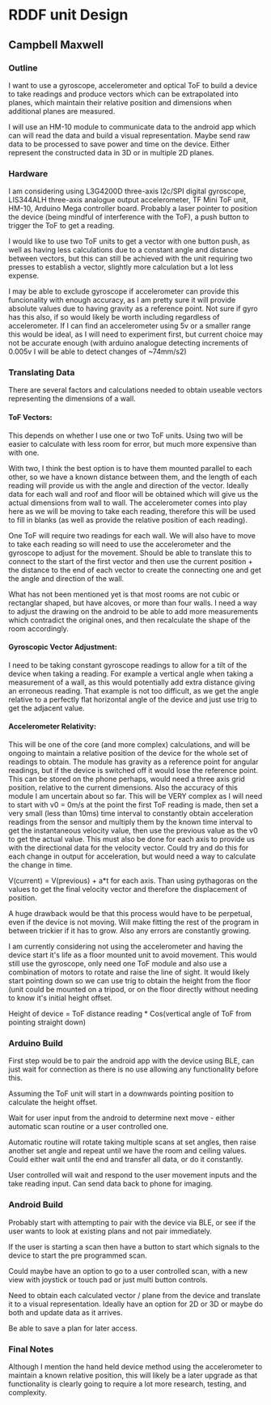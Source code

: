 # RDDF unit Design
## Campbell Maxwell

### Outline
I want to use a gyroscope, accelerometer and optical ToF to build a device to take readings and produce vectors which can be extrapolated into planes, which maintain their relative position and dimensions when additional planes are measured.

I will use an HM-10 module to communicate data to the android app which can will read the data and build a visual representation. Maybe send raw data to be processed to save power and time on the device. Either represent the constructed data in 3D or in multiple 2D planes.

### Hardware
I am considering using L3G4200D three-axis l2c/SPI digital gyroscope, LIS344ALH three-axis analogue output accelerometer, TF Mini ToF unit, HM-10, Arduino Mega controller board. Probably a laser pointer to position the device (being mindful of interference with the ToF), a push button to trigger the ToF to get a reading.

I would like to use two ToF units to get a vector with one button push, as well as having less calculations due to a constant angle and distance between vectors, but this can still be achieved with the unit requiring two presses to establish a vector, slightly more calculation but a lot less expense.

I may be able to exclude gyroscope if accelerometer can provide this funcionality with enough accuracy, as I am pretty sure it will provide absolute values due to having gravity as a reference point. Not sure if gyro has this also, if so would likely be worth including regardless of accelerometer. If I can find an accelerometer using 5v or a smaller range this would be ideal, as I will need to experiment first, but current choice may not be accurate enough (with arduino analogue detecting increments of 0.005v I will be able to detect changes of ~74mm/s2) 

### Translating Data
There are several factors and calculations needed to obtain useable vectors representing the dimensions of a wall.
#### ToF Vectors:
This depends on whether I use one or two ToF units.
Using two will be easier to calculate with less room for error, but much more expensive than with one.

With two, I think the best option is to have them mounted parallel to each other, so we have a known distance between them, and the length of each reading will provide us with the angle and direction of the vector.
Ideally data for each wall and roof and floor will be obtained which will give us the actual dimensions from wall to wall. The accelerometer comes into play here as we will be moving to take each reading, therefore this will be used to fill in blanks (as well as provide the relative position of each reading).

One ToF will require two readings for each wall. We will also have to move to take each reading so will need to use the accelerometer and the gyroscope to adjust for the movement. Should be able to translate this to connect to the start of the first vector and then use the current position + the distance to the end of each vector to create the connecting one and get the angle and direction of the wall.

What has not been mentioned yet is that most rooms are not cubic or rectanglar shaped, but have alcoves, or more than four walls. I need a way to adjust the drawing on the android to be able to add more measurements which contradict the original ones, and then recalculate the shape of the room accordingly.

#### Gyroscopic Vector Adjustment:
I need to be taking constant gyroscope readings to allow for a tilt of the device when taking a reading. For example a vertical angle when taking a measurement of a wall, as this would potentially add extra distance giving an erroneous reading. That example is not too difficult, as we get the angle relative to a perfectly flat horizontal angle of the device and just use trig to get the adjacent value.

#### Accelerometer Relativity:
This will be one of the core (and more complex) calculations, and will be ongoing to maintain a relative position of the device for the whole set of readings to obtain. The module has gravity as a reference point for angular readings, but if the device is switched off it would lose the reference point. This can be stored on the phone perhaps, would need a three axis grid position, relative to the current dimensions.
Also the accuracy of this module I am uncertain about so far. This will be VERY complex as I will need to start with v0 = 0m/s at the point the first ToF reading is made, then set a very small (less than 10ms) time interval to constantly obtain acceleration readings from the sensor and multiply them by the known time interval to get the instantaneous velocity value, then use the previous value as the v0 to get the actual value. This must also be done for each axis to provide us with the directional data for the velocity vector. Could try and do this for each change in output for acceleration, but would need a way to calculate the change in time.

V(current) = V(previous) + a*t   for each axis. Than using pythagoras on the values to get the final velocity vector and therefore the displacement of position.

A huge drawback would be that this process would have to be perpetual, even if the device is not moving. Will make fitting the rest of the program in between trickier if it has to grow. Also any errors are constantly growing.

I am currently considering not using the accelerometer and having the device start it's life as a floor mounted unit to avoid movement. This would still use the gyroscope, only need one ToF module and also use a combination of motors to rotate and raise the line of sight. It would likely start pointing down so we can use trig to obtain the height from the floor (unit could be mounted on a tripod, or on the floor directly without needing to know it's initial height offset. 

Height of device = ToF distance reading * Cos(vertical angle of ToF from pointing straight down)

### Arduino Build
First step would be to pair the android app with the device using BLE, can just wait for connection as there is no use allowing any functionality before this.

Assuming the ToF unit will start in a downwards pointing position to calculate the height offset.

Wait for user input from the android to determine next move - either automatic scan routine or a user controlled one.

Automatic routine will rotate taking multiple scans at set angles, then raise another set angle and repeat until we have the room and ceiling values. Could either wait until the end and transfer all data, or do it constantly.

User controlled will wait and respond to the user movement inputs and the take reading input. Can send data back to phone for imaging.

### Android Build
Probably start with attempting to pair with the device via BLE, or see if the user wants to look at existing plans and not pair immediately.

If the user is starting a scan then have a button to start which signals to the device to start the pre programmed scan.

Could maybe have an option to go to a user controlled scan, with a new view with joystick or touch pad or just multi button controls.

Need to obtain each calculated vector / plane from the device and translate it to a visual representation. Ideally have an option for 2D or 3D or maybe do both and update data as it arrives.

Be able to save a plan for later access.

### Final Notes
Although I mention the hand held device method using the accelerometer to maintain a known relative position, this will likely be a later upgrade as that functionality is clearly going to require a lot more research, testing, and complexity.
